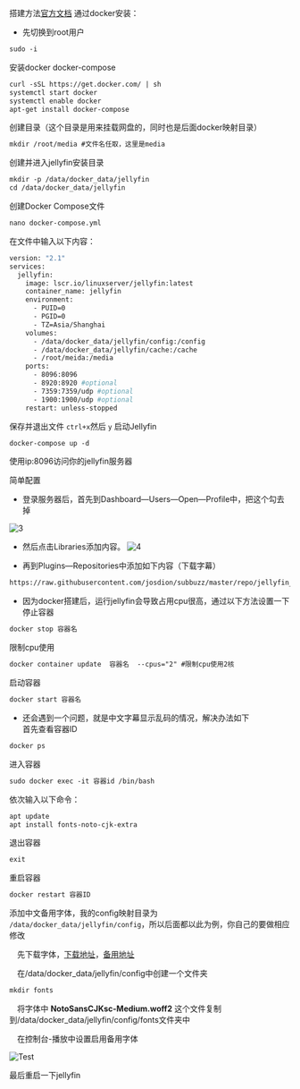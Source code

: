 
搭建方法[官方文档](https://jellyfin.org/docs/general/installation/container)
通过docker安装：
- 先切换到root用户
```html
sudo -i
```
安装docker docker-compose
```html
curl -sSL https://get.docker.com/ | sh
systemctl start docker 
systemctl enable docker
apt-get install docker-compose
```  
创建目录（这个目录是用来挂载网盘的，同时也是后面docker映射目录）
```html
mkdir /root/media #文件名任取，这里是media
```  
创建并进入jellyfin安装目录
```html
mkdir -p /data/docker_data/jellyfin
cd /data/docker_data/jellyfin
```  
创建Docker Compose文件
```html
nano docker-compose.yml
```  
在文件中输入以下内容：
```bash
version: "2.1"
services:
  jellyfin:
    image: lscr.io/linuxserver/jellyfin:latest
    container_name: jellyfin
    environment:
      - PUID=0
      - PGID=0
      - TZ=Asia/Shanghai
    volumes:
      - /data/docker_data/jellyfin/config:/config
      - /data/docker_data/jellyfin/cache:/cache
      - /root/meida:/media
    ports:
      - 8096:8096
      - 8920:8920 #optional
      - 7359:7359/udp #optional
      - 1900:1900/udp #optional
    restart: unless-stopped
```  
保存并退出文件 `ctrl+x`然后 `y`
启动Jellyfin
```html
docker-compose up -d
```  
使用ip:8096访问你的jellyfin服务器

简单配置 
- 登录服务器后，首先到Dashboard—Users—Open—Profile中，把这个勾去掉

 ![3](https://photoself.eu.org/images/2023/03/21/image42db61af47f0c840.png)


- 然后点击Libraries添加内容。
 ![4](https://photoself.eu.org/images/2023/03/21/imagee937b23843fa755c.png)


- 再到Plugins—Repositories中添加如下内容（下载字幕）  
```html
https://raw.githubusercontent.com/josdion/subbuzz/master/repo/jellyfin_10.8.json
```  

- 因为docker搭建后，运行jellyfin会导致占用cpu很高，通过以下方法设置一下  
停止容器  
```html
docker stop 容器名
```  
限制cpu使用  
```html
docker container update  容器名  --cpus="2" #限制cpu使用2核
```  
启动容器  
```html
docker start 容器名
```  

- 还会遇到一个问题，就是中文字幕显示乱码的情况，解决办法如下  
首先查看容器ID
```html
docker ps
```  
进入容器  
```html
sudo docker exec -it 容器id /bin/bash
```  
依次输入以下命令：  
```html
apt update
apt install fonts-noto-cjk-extra
```  
退出容器  
```html
exit
```  
重启容器  
```html
docker restart 容器ID
```  

添加中文备用字体，我的config映射目录为 `/data/docker_data/jellyfin/config`，所以后面都以此为例，你自己的要做相应修改  

　先下载字体，[下载地址](https://github.com/CodePlayer/webfont-noto/raw/master/release/NotoSansCJKsc-hinted-standard.zip)，[备用地址](https://drive.google.com/file/d/1dqAoSB9Tec-A1JDiIASSAOs_njQKy8fn/view?usp=share_link)  
 
　在/data/docker_data/jellyfin/config中创建一个文件夹  
```html
mkdir fonts
```  
　将字体中 **NotoSansCJKsc-Medium.woff2** 这个文件复制到/data/docker_data/jellyfin/config/fonts文件夹中  

　在控制台-播放中设置启用备用字体  
 
 ![Test](https://photoself.eu.org/images/2023/03/27/image.png)   

 
 最后重启一下jellyfin



















